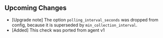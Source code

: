 ## Upcoming Changes

* [Upgrade note] The option `polling_interval_seconds` was
  dropped from config, because it is superseded by `min_collection_interval`.
* [Added] This check was ported from agent v1